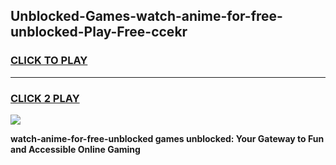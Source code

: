 
## Unblocked-Games-watch-anime-for-free-unblocked-Play-Free-ccekr
<h3>
<a href="https://premium76.site?title=watch-anime-for-free-unblocked&ref=18A1">CLICK TO PLAY</a></h3>
<hr>

<h3>
<a href="https://premium76.site?title=watch-anime-for-free-unblocked&ref=18A1">CLICK 2 PLAY</a>
  
</h3>

<a href="https://premium76.site?title=watch-anime-for-free-unblocked&ref=18A1"><img src="https://clearcache.store/games.png"></a>


**watch-anime-for-free-unblocked games unblocked: Your Gateway to Fun and Accessible Online Gaming**
